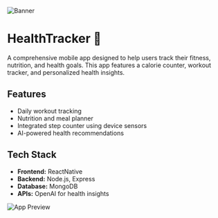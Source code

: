 ![Banner](https://unsplash.com/photos/an-iphone-and-ear-buds-on-a-wooden-table-Gj3WBTtU-Ec)

# HealthTracker 📱

A comprehensive mobile app designed to help users track their fitness, nutrition, and health goals. This app features a calorie counter, workout tracker, and personalized health insights.

## Features
- Daily workout tracking
- Nutrition and meal planner
- Integrated step counter using device sensors
- AI-powered health recommendations

## Tech Stack
- **Frontend:** ReactNative
- **Backend:** Node.js, Express
- **Database:** MongoDB
- **APIs:** OpenAI for health insights

![App Preview](https://images.unsplash.com/photo-1599058917213-e9d8ff74a3b1?crop=entropy&cs=tinysrgb&fit=max&fm=jpg&q=80&w=1080)
